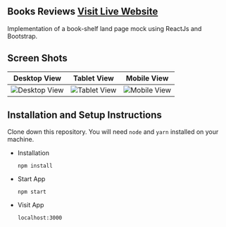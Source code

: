 ## Books Reviews [Visit Live Website](https://mohammadhh.github.io/book-shelf/)

Implementation of a book-shelf land page mock using ReactJs and Bootstrap.

## Screen Shots

|                            Desktop View                             |                            Tablet View                            |                            Mobile View                            |
| :-----------------------------------------------------------------: | :---------------------------------------------------------------: | :---------------------------------------------------------------: |
| ![Desktop View](https://i.ibb.co/3r9wq78/Books-Reviews-Desktop.png) | ![Tablet View](https://i.ibb.co/gJxY8vn/Books-Reviews-Tablet.png) | ![Mobile View](https://i.ibb.co/16Gtfrr/Books-Reviews-Mobile.png) |

## Installation and Setup Instructions

Clone down this repository. You will need `node` and `yarn` installed on your machine.

- Installation

  `npm install`

- Start App

  `npm start`

- Visit App

  `localhost:3000`
